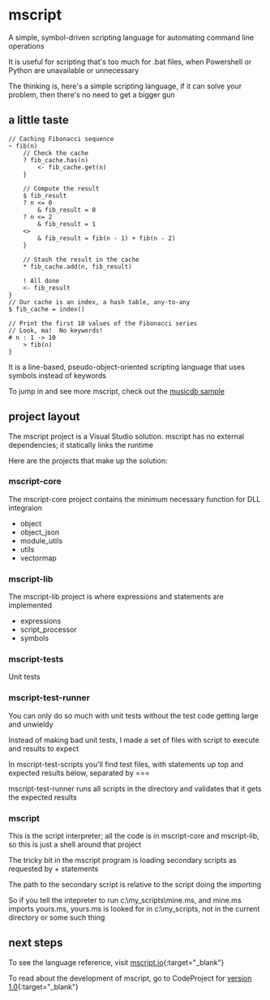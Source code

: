 # mscript
A simple, symbol-driven scripting language for automating command line operations

It is useful for scripting that's too much for .bat files, when Powershell or Python are unavailable or unnecessary

The thinking is, here's a simple scripting language, if it can solve your problem, then there's no need to get a bigger gun

## a little taste
```
// Caching Fibonacci sequence
~ fib(n)
	// Check the cache
	? fib_cache.has(n)
		<- fib_cache.get(n)
	}
	
	// Compute the result
	$ fib_result
	? n <= 0
		& fib_result = 0
	? n <= 2
		& fib_result = 1
	<>
		& fib_result = fib(n - 1) + fib(n - 2)
	}
	
	// Stash the result in the cache
	* fib_cache.add(n, fib_result)
	
	! All done
	<- fib_result
}
// Our cache is an index, a hash table, any-to-any
$ fib_cache = index()

// Print the first 10 values of the Fibonacci series
// Look, ma!  No keywords!
# n : 1 -> 10
	> fib(n)
}
```
It is a line-based, pseudo-object-oriented scripting language that uses symbols instead of keywords

To jump in and see more mscript, check out the [musicdb sample](mscript-examples/musicdb.ms)

## project layout
The mscript project is a Visual Studio solution.  mscript has no external dependencies; it statically links the runtime

Here are the projects that make up the solution:

### mscript-core
The mscript-core project contains the minimum necessary function for DLL integraion

- object
- object_json
- module_utils
- utils
- vectormap

### mscript-lib
The mscript-lib project is where expressions and statements are implemented

- expressions
- script_processor
- symbols

### mscript-tests

Unit tests

### mscript-test-runner

You can only do so much with unit tests without the test code getting large and unwieldy

Instead of making bad unit tests, I made a set of files with script to execute and results to expect

In mscript-test-scripts you'll find test files, with statements up top and expected results below, separated by ===

mscript-test-runner runs all scripts in the directory and validates that it gets the expected results

### mscript

This is the script interpreter; all the code is in mscript-core and mscript-lib, so this is just a shell around that project

The tricky bit in the mscript program is loading secondary scripts as requested by + statements

The path to the secondary script is relative to the script doing the importing

So if you tell the intepreter to run c:\my_scripts\mine.ms, and mine.ms imports yours.ms, yours.ms is looked for in c:\my_scripts, not in the current directory or some such thing

## next steps
To see the language reference, visit [mscript.io](https://mscript.io){:target="_blank"}

To read about the development of mscript, go to CodeProject for [version 1.0](https://www.codeproject.com/Articles/5324522/mscript-A-Programming-Language-for-Scripting-Comma){:target="_blank"}

